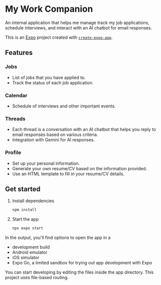 # My Work Companion

An internal application that helps me manage track my job applications, schedule interviews, and interact with an AI chatbot for email responses.

This is an [Expo](https://expo.dev) project created with [`create-expo-app`](https://www.npmjs.com/package/create-expo-app). 

## Features

### Jobs

- List of jobs that you have applied to.
- Track the status of each job application.

### Calendar

- Schedule of interviews and other important events.

### Threads

- Each thread is a conversation with an AI chatbot that helps you reply to email responses based on various criteria.
- Integration with Gemini for AI responses.

### Profile

- Set up your personal information.
- Generate your own resume/CV based on the information provided.
- Use an HTML template to fill in your resume/CV details.

## Get started

1. Install dependencies

   ```bash
   npm install
   ```

2. Start the app

   ```bash
   npx expo start
   ```

In the output, you'll find options to open the app in a 
- development build
- Android emulator
- iOS simulator
- Expo Go, a limited sandbox for trying out app development with Expo

You can start developing by editing the files inside the app directory. This project uses file-based routing.
